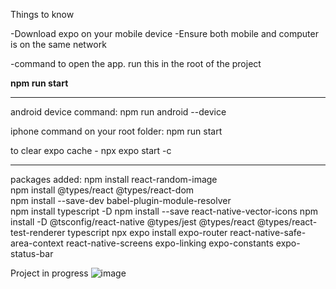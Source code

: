 Things to know

-Download expo on your mobile device
-Ensure both mobile and computer is on the same network

-command to open the app. run this in the root of the project

**npm run start**

------------------------------------------------------------------------------------------------
android device command: npm run android --device  

iphone command on your root folder: npm run start

to clear expo cache -  npx expo start -c   



--------------------------------------------------------------------------------------------------
packages added:
npm install react-random-image   
npm install @types/react @types/react-dom   
npm install --save-dev babel-plugin-module-resolver  
npm install typescript -D 
npm install --save react-native-vector-icons
npm install -D @tsconfig/react-native @types/jest @types/react @types/react-test-renderer typescript
npx expo install expo-router react-native-safe-area-context react-native-screens expo-linking expo-constants expo-status-bar


Project in progress
![image](https://github.com/ndorvillearnold/react_native_mobile_app/assets/43937188/719a9d30-b749-4a81-b41d-9a4b63548e70)

